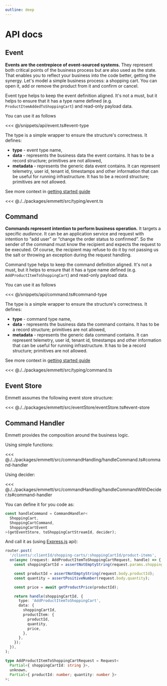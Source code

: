 ```yaml
---
outline: deep
---
```


# API docs

## Event

**Events are the centrepiece of event-sourced systems.** They represent both critical points of the business process but are also used as the state. That enables you to reflect your business into the code better, getting the synergy. Let's model a simple business process: a shopping cart. You can open it, add or remove the product from it and confirm or cancel.

Event type helps to keep the event definition aligned. It's not a must, but it helps to ensure that it has a type name defined (e.g. `ProductItemAddedToShoppingCart`) and read-only payload data.

You can use it as follows

<<< @/snippets/api/event.ts#event-type

The type is a simple wrapper to ensure the structure's correctness. It defines:

- **type** - event type name,
- **data** - represents the business data the event contains. It has to be a record structure; primitives are not allowed,
- **metadata** - represents the generic data event contains. It can represent telemetry, user id, tenant id, timestamps and other information that can be useful for running infrastructure. It has to be a record structure; primitives are not allowed.

See more context in [getting started guide](./getting-started.md#events)

<<< @./../packages/emmett/src/typing/event.ts

## Command

**Commands represent intention to perform business operation.** It targets a specific _audience_. It can be an application service and request with intention to “add user” or “change the order status to confirmed”. So the sender of the command must know the recipient and expects the request to be executed. Of course, the recipient may refuse to do it by not passing us the salt or throwing an exception during the request handling.

Command type helps to keep the command definition aligned. It's not a must, but it helps to ensure that it has a type name defined (e.g. `AddProductItemToShoppingCart`) and read-only payload data.

You can use it as follows

<<< @/snippets/api/command.ts#command-type

The type is a simple wrapper to ensure the structure's correctness. It defines:

- **type** - command type name,
- **data** - represents the business data the command contains. It has to be a record structure; primitives are not allowed,
- **metadata** - represents the generic data command contains. It can represent telemetry, user id, tenant id, timestamps and other information that can be useful for running infrastructure. It has to be a record structure; primitives are not allowed.

See more context in [getting started guide](./getting-started.md#commands)

<<< @./../packages/emmett/src/typing/command.ts

## Event Store

Emmett assumes the following event store structure:

<<< @./../packages/emmett/src/eventStore/eventStore.ts#event-store

## Command Handler

Emmett provides the composition around the business logic.

Using simple functions:

<<< @./../packages/emmett/src/commandHandling/handleCommand.ts#command-handler

Using decider:

<<< @./../packages/emmett/src/commandHandling/handleCommandWithDecider.ts#command-handler

You can define it for you code as:

```typescript
const handleCommand = CommandHandler<
  ShoppingCart,
  ShoppingCartCommand,
  ShoppingCartEvent
>(getEventStore, toShoppingCartStreamId, decider);
```

And call it as (using [Express.js](https://expressjs.com/) api):

```typescript
router.post(
  '/clients/:clientId/shopping-carts/:shoppingCartId/product-items',
  on(async (request: AddProductItemToShoppingCartRequest, handle) => {
    const shoppingCartId = assertNotEmptyString(request.params.shoppingCartId);

    const productId = assertNotEmptyString(request.body.productId);
    const quantity = assertPositiveNumber(request.body.quantity);

    const price = await getProductPrice(productId);

    return handle(shoppingCartId, {
      type: 'AddProductItemToShoppingCart',
      data: {
        shoppingCartId,
        productItem: {
          productId,
          quantity,
          price,
        },
      },
    });
  }),
);

type AddProductItemToShoppingCartRequest = Request<
  Partial<{ shoppingCartId: string }>,
  unknown,
  Partial<{ productId: number; quantity: number }>
>;
```
